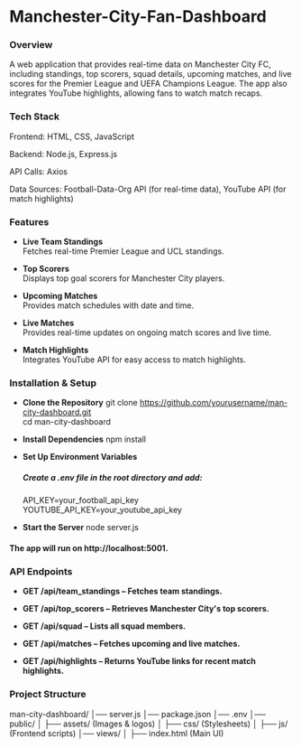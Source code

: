 # Manchester-City-Fan-Dashboard

### Overview
A web application that provides real-time data on Manchester City FC, including standings, top scorers, squad details, upcoming matches, and live scores for the Premier League and UEFA Champions League. The app also integrates YouTube highlights, allowing fans to watch match recaps.

### Tech Stack
Frontend: HTML, CSS, JavaScript

Backend: Node.js, Express.js

API Calls: Axios

Data Sources: Football-Data-Org API (for real-time data), YouTube API (for match highlights)

### Features
- **Live Team Standings**  
  Fetches real-time Premier League and UCL standings.  

- **Top Scorers**  
  Displays top goal scorers for Manchester City players.  

- **Upcoming Matches**  
  Provides match schedules with date and time.

- **Live Matches**  
  Provides real-time updates on ongoing match scores and live time.

- **Match Highlights**  
  Integrates YouTube API for easy access to match highlights. 

### Installation & Setup
- **Clone the Repository**
  git clone https://github.com/yourusername/man-city-dashboard.git <br>
  cd man-city-dashboard <br>

- **Install Dependencies**
  npm install <br>

- **Set Up Environment Variables**
  ##### Create a .env file in the root directory and add:
  API_KEY=your_football_api_key <br>
  YOUTUBE_API_KEY=your_youtube_api_key <br>

- **Start the Server**
  node server.js <br>

#### The app will run on http://localhost:5001.

### API Endpoints
- **GET /api/team_standings – Fetches team standings.**

- **GET /api/top_scorers – Retrieves Manchester City's top scorers.**

- **GET /api/squad – Lists all squad members.**

- **GET /api/matches – Fetches upcoming and live matches.**

- **GET /api/highlights – Returns YouTube links for recent match highlights.**

### Project Structure
man-city-dashboard/
│── server.js
│── package.json
│── .env
│── public/
│   ├── assets/ (Images & logos)
│   ├── css/ (Stylesheets)
│   ├── js/ (Frontend scripts)
│── views/
│   ├── index.html (Main UI)

